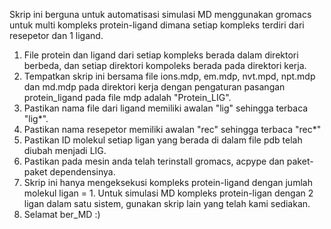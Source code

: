 Skrip ini berguna untuk automatisasi simulasi MD menggunakan gromacs untuk multi kompleks protein-ligand dimana setiap kompleks terdiri dari resepetor dan 1 ligand.

1. File protein dan ligand dari setiap kompleks berada dalam direktori berbeda, dan setiap direktori kompoleks berada pada direktori kerja.
2. Tempatkan skrip ini bersama file ions.mdp, em.mdp, nvt.mpd, npt.mdp dan md.mdp pada direktori kerja dengan pengaturan pasangan protein_ligand pada file mdp adalah "Protein_LIG".
3. Pastikan nama file dari ligand memiliki awalan "lig" sehingga terbaca "lig*".
4. Pastikan nama resepetor memiliki awalan "rec" sehingga terbaca "rec*"
5. Pastikan ID molekul setiap ligan yang berada di dalam file pdb telah diubah menjadi LIG.
6. Pastikan pada mesin anda telah terinstall gromacs, acpype dan paket-paket dependensinya.
7. Skrip ini hanya mengeksekusi kompleks protein-ligand dengan jumlah molekul ligan = 1. Untuk simulasi MD kompleks protein-ligan dengan 2 ligan dalam satu sistem, gunakan skrip lain yang telah kami sediakan.
8. Selamat ber_MD :)
